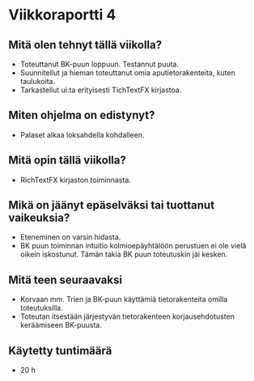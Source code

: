 # Viikkoraportti 4

## Mitä olen tehnyt tällä viikolla?

- Toteuttanut BK-puun loppuun. Testannut puuta.
- Suunnitellut ja hieman toteuttanut omia aputietorakenteita, kuten taulukoita.
- Tarkastellut ui:ta erityisesti TichTextFX kirjastoa.

## Miten ohjelma on edistynyt?

- Palaset alkaa loksahdella kohdalleen.

## Mitä opin tällä viikolla?

- RichTextFX kirjaston toiminnasta.

## Mikä on jäänyt epäselväksi tai tuottanut vaikeuksia?

- Eteneminen on varsin hidasta.
- BK puun toiminnan intuitio kolmioepäyhtälöön perustuen ei ole vielä oikein iskostunut. Tämän takia BK puun toteutuskin jäi kesken.

## Mitä teen seuraavaksi

- Korvaan mm. Trien ja BK-puun käyttämiä tietorakenteita omilla toteutuksilla.
- Toteutan itsestään järjestyvän tietorakenteen korjausehdotusten keräämiseen BK-puusta.

## Käytetty tuntimäärä
- 20 h
